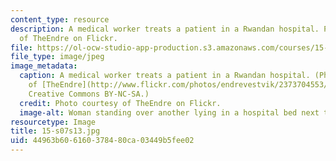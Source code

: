 ```yaml
---
content_type: resource
description: A medical worker treats a patient in a Rwandan hospital. Photo courtesy
  of TheEndre on Flickr.
file: https://ol-ocw-studio-app-production.s3.amazonaws.com/courses/15-s07-globalhealth-lab-spring-2013/44963b606160378480ca03449b5fee02_15-s07s13.jpg
file_type: image/jpeg
image_metadata:
  caption: A medical worker treats a patient in a Rwandan hospital. (Photo courtesy
    of [TheEndre](http://www.flickr.com/photos/endrevestvik/2373704553/) on Flickr.
    Creative Commons BY-NC-SA.)
  credit: Photo courtesy of TheEndre on Flickr.
  image-alt: Woman standing over another lying in a hospital bed next to an IV drip.
resourcetype: Image
title: 15-s07s13.jpg
uid: 44963b60-6160-3784-80ca-03449b5fee02
---
```

